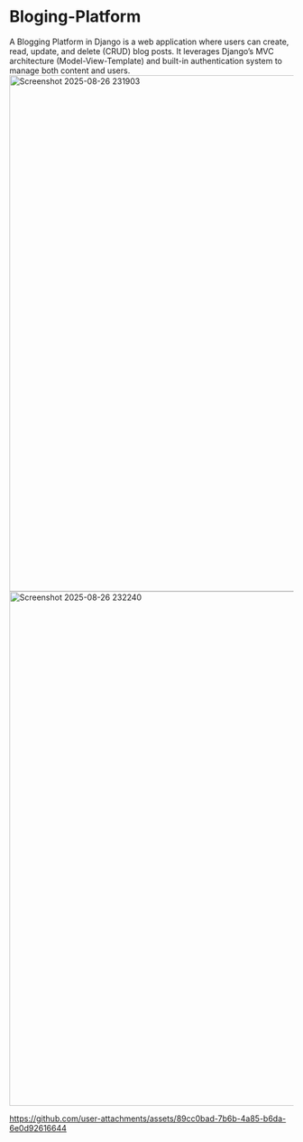 # Bloging-Platform
A Blogging Platform in Django is a web application where users can create, read, update, and delete (CRUD) blog posts. It leverages Django’s MVC architecture (Model-View-Template) and built-in authentication system to manage both content and users.
<img width="1919" height="914" alt="Screenshot 2025-08-26 231903" src="https://github.com/user-attachments/assets/30aff1dd-34ff-4e43-a8a3-93c686a9e77f" />
<img width="1913" height="911" alt="Screenshot 2025-08-26 232240" src="https://github.com/user-attachments/assets/90f77d52-a14d-44fe-b9bb-afba2bb41ade" />




https://github.com/user-attachments/assets/89cc0bad-7b6b-4a85-b6da-6e0d92616644


